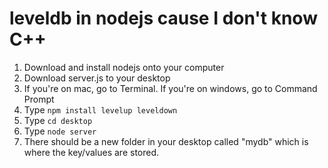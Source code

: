 # leveldb in nodejs cause I don't know C++

1. Download and install nodejs onto your computer
2. Download server.js to your desktop
3. If you're on mac, go to Terminal. If you're on windows, go to Command Prompt
4. Type `npm install levelup leveldown`
5. Type `cd desktop`
6. Type `node server`
7. There should be a new folder in your desktop called "mydb" which is where the key/values are stored.
